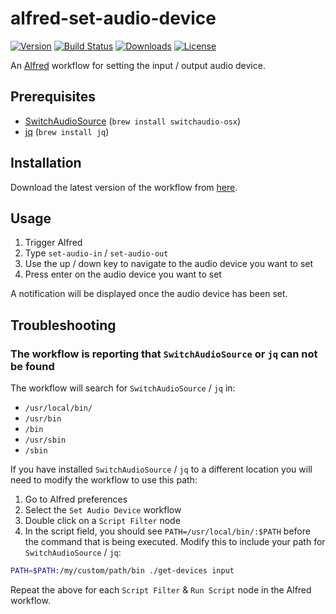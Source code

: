 # alfred-set-audio-device

[![Version](https://img.shields.io/github/release/mike182uk/alfred-set-audio-device.svg?style=flat-square)](https://github.com/mike182uk/alfred-set-audio-device)
[![Build Status](https://img.shields.io/github/workflow/status/mike182uk/alfred-set-audio-device/CI/master?style=flat-square)](https://github.com/mike182uk/alfred-set-audio-device/actions?query=workflow%3ACI)
[![Downloads](https://img.shields.io/github/downloads/mike182uk/alfred-set-audio-device/total.svg?style=flat-square)](https://github.com/mike182uk/alfred-set-audio-device)
[![License](https://img.shields.io/github/license/mike182uk/alfred-set-audio-device.svg?style=flat-square)](https://github.com/mike182uk/alfred-set-audio-device)

An [Alfred](https://www.alfredapp.com/) workflow for setting the input / output audio device.

## Prerequisites

- [SwitchAudioSource](https://github.com/deweller/switchaudio-osx) (`brew install switchaudio-osx`)
- [jq](https://stedolan.github.io/jq/) (`brew install jq`)

## Installation

Download the latest version of the workflow from  [here](https://github.com/mike182uk/alfred-set-audio-device/releases).

## Usage

1. Trigger Alfred
2. Type `set-audio-in` / `set-audio-out`
3. Use the up / down key to navigate to the audio device you want to set
4. Press enter on the audio device you want to set

A notification will be displayed once the audio device has been set.

## Troubleshooting

### The workflow is reporting that `SwitchAudioSource` or `jq` can not be found

The workflow will search for `SwitchAudioSource` / `jq` in:

- `/usr/local/bin/`
- `/usr/bin`
- `/bin`
- `/usr/sbin`
- `/sbin`

If you have installed `SwitchAudioSource` / `jq` to a different location you will need to modify the workflow to use this path:

1. Go to Alfred preferences
2. Select the `Set Audio Device` workflow
3. Double click on a `Script Filter` node
4. In the script field, you should see `PATH=/usr/local/bin/:$PATH` before the command that is being executed. Modify this to include your path for `SwitchAudioSource` / `jq`:

```sh
PATH=$PATH:/my/custom/path/bin ./get-devices input
```

Repeat the above for each `Script Filter` & `Run Script` node in the Alfred workflow.
